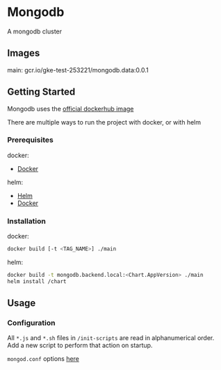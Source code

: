 # Mongodb

A mongodb cluster

## Images

main: gcr.io/gke-test-253221/mongodb.data:0.0.1

## Getting Started

Mongodb uses the [official dockerhub image](https://hub.docker.com/_/mongo)

There are multiple ways to run the project with docker, or with helm


### Prerequisites

docker:
- [Docker](https://www.docker.com/)

helm:
- [Helm](https://helm.sh)
- [Docker](https://www.docker.com/)

### Installation

docker:
```sh
docker build [-t <TAG_NAME>] ./main
```

helm:
```sh
docker build -t mongodb.backend.local:<Chart.AppVersion> ./main
helm install /chart
```

## Usage



### Configuration

All `*.js` and `*.sh` files in `/init-scripts` are read in alphanumerical order.
Add a new script to perform that action on startup.

`mongod.conf` options [here](https://docs.mongodb.com/manual/reference/configuration-options/)
